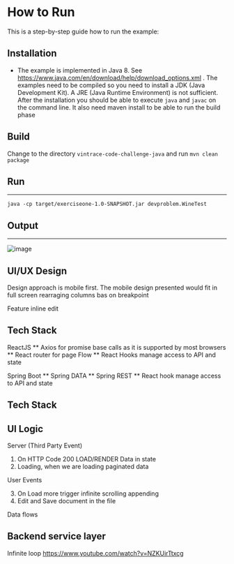# How to Run

This is a step-by-step guide how to run the example:

## Installation

* The example is implemented in Java 8. See    https://www.java.com/en/download/help/download_options.xml . The
   examples need to be compiled so you need to install a JDK (Java Development Kit). A JRE (Java Runtime Environment) is not
   sufficient. After the installation you should be able to execute   `java` and `javac` on the command line.
    It also need maven install to be able to run the build phase
   
## Build

Change to the directory `vintrace-code-challenge-java` and run `mvn clean package` 

## Run 
-----
    java -cp target/exerciseone-1.0-SNAPSHOT.jar devproblem.WineTest
    

## Output 
------

 ![image](https://user-images.githubusercontent.com/17228294/89143038-8911bc00-d58c-11ea-9053-54b24a778027.png)
   
## UI/UX Design

Design approach is mobile first.
The mobile design presented would fit in full screen rearraging columns bas on breakpoint


Feature inline edit

## Tech Stack 
ReactJS
** Axios for promise base calls as it is supported by most browsers
** React router for page Flow
** React Hooks manage access to API and state

Spring Boot
** Spring DATA 
** Spring REST
** React hook manage access to API and state

## Tech Stack 

## UI Logic 

Server (Third Party Event)
1) On HTTP Code 200 LOAD/RENDER Data in state
2) Loading, when we are loading paginated data

User Events 

3) On Load more trigger infinite scrolling appending 
4) Edit and Save document in the file 

Data flows 


## Backend service layer 


Infinite loop
https://www.youtube.com/watch?v=NZKUirTtxcg